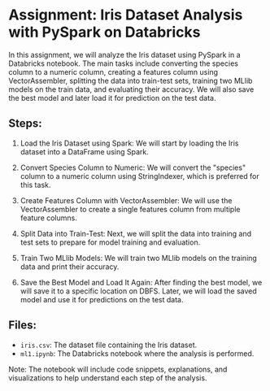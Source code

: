 # Assignment: Iris Dataset Analysis with PySpark on Databricks

In this assignment, we will analyze the Iris dataset using PySpark in a Databricks notebook. The main tasks include converting the species column to a numeric column, creating a features column using VectorAssembler, splitting the data into train-test sets, training two MLlib models on the train data, and evaluating their accuracy. We will also save the best model and later load it for prediction on the test data.

## Steps:

1. Load the Iris Dataset using Spark: 
   We will start by loading the Iris dataset into a DataFrame using Spark.

2. Convert Species Column to Numeric:
   We will convert the "species" column to a numeric column using StringIndexer, which is preferred for this task.

3. Create Features Column with VectorAssembler:
   We will use the VectorAssembler to create a single features column from multiple feature columns.

4. Split Data into Train-Test:
   Next, we will split the data into training and test sets to prepare for model training and evaluation.

5. Train Two MLlib Models:
   We will train two MLlib models on the training data and print their accuracy.

6. Save the Best Model and Load It Again:
   After finding the best model, we will save it to a specific location on DBFS. Later, we will load the saved model and use it for predictions on the test data.

## Files:

- `iris.csv`: The dataset file containing the Iris dataset.
- `ml1.ipynb`: The Databricks notebook where the analysis is performed.

Note: The notebook will include code snippets, explanations, and visualizations to help understand each step of the analysis.
